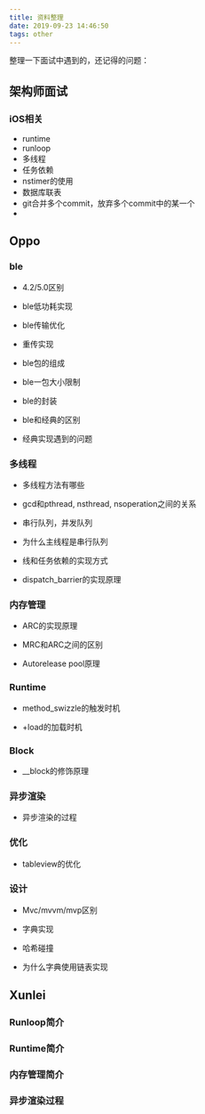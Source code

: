```yaml
---
title: 资料整理
date: 2019-09-23 14:46:50
tags: other
---
```


整理一下面试中遇到的，还记得的问题：

<!--more-->

## 架构师面试

### iOS相关
- runtime
- runloop
- 多线程 
- 任务依赖
- nstimer的使用
- 数据库联表
- git合并多个commit，放弃多个commit中的某一个
- 

## Oppo

### ble

- 4.2/5.0区别

- ble低功耗实现

- ble传输优化

- 重传实现

- ble包的组成

- ble一包大小限制

- ble的封装

- ble和经典的区别

- 经典实现遇到的问题

### 多线程

- 多线程方法有哪些

- gcd和pthread, nsthread, nsoperation之间的关系

- 串行队列，并发队列

- 为什么主线程是串行队列

- 线和任务依赖的实现方式

- dispatch_barrier的实现原理

### 内存管理

- ARC的实现原理

- MRC和ARC之间的区别

- Autorelease pool原理

### Runtime

- method_swizzle的触发时机

- +load的加载时机

### Block

- __block的修饰原理

### 异步渲染

- 异步渲染的过程

### 优化

- tableview的优化

### 设计

- Mvc/mvvm/mvp区别

- 字典实现

- 哈希碰撞

- 为什么字典使用链表实现

## Xunlei

### Runloop简介

### Runtime简介

### 内存管理简介

### 异步渲染过程

